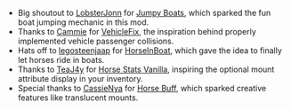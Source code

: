 + Big shoutout to [LobsterJonn](https://www.curseforge.com/members/lobsterjonn) for [Jumpy Boats](https://www.curseforge.com/minecraft/mc-mods/jumpy-boats), which sparked the fun boat jumping mechanic in this mod.  
+ Thanks to [Cammie](https://www.curseforge.com/members/cammie) for [VehicleFix](https://www.curseforge.com/minecraft/mc-mods/vehiclefix), the inspiration behind properly implemented vehicle passenger collisions.  
+ Hats off to [legosteenjaap](https://www.curseforge.com/members/legosteenjaap) for [HorseInBoat](https://www.curseforge.com/minecraft/mc-mods/horseinboat), which gave the idea to finally let horses ride in boats.  
+ Thanks to [TeaJ4y](https://www.curseforge.com/members/teaj4y) for [Horse Stats Vanilla](https://www.curseforge.com/minecraft/mc-mods/horsestatsvanilla), inspiring the optional mount attribute display in your inventory.  
+ Special thanks to [CassieNya](https://modrinth.com/user/CassieNya) for [Horse Buff](https://modrinth.com/mod/horsebuff), which sparked creative features like translucent mounts.
